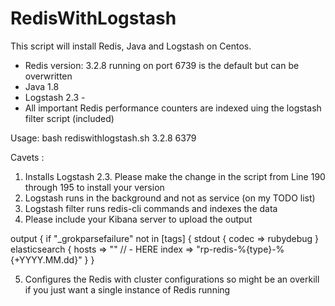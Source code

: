# RedisWithLogstash
This script will install Redis, Java and Logstash on Centos.
* Redis version: 3.2.8 running on port 6739 is the default but can be overwritten
* Java 1.8
* Logstash 2.3 -
* All important Redis performance counters are indexed uing the logstash filter script (included)

Usage: bash rediswithlogstash.sh 3.2.8 6379

Cavets :
  1. Installs Logstash 2.3. Please make the change in the script from Line 190 through 195 to install your version
  2. Logstash runs in the background and not as service (on my TODO list)
  3. Logstash filter runs redis-cli commands and indexes the data
  4. Please include your Kibana server to upload the output
   
   output {
      if "_grokparsefailure" not in [tags] {
       stdout { codec => rubydebug }
       elasticsearch {
        hosts => ""   // - HERE
        index => "rp-redis-%{type}-%{+YYYY.MM.dd}"
      }
    }

  5. Configures the Redis with cluster configurations so might be an overkill if you just want a single instance of Redis running

